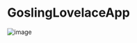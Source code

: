 # GoslingLovelaceApp
![image](https://github.com/ty694676685/GoslingLovelaceApp/blob/master/GoslingLovelaceApplication_1.gif)
